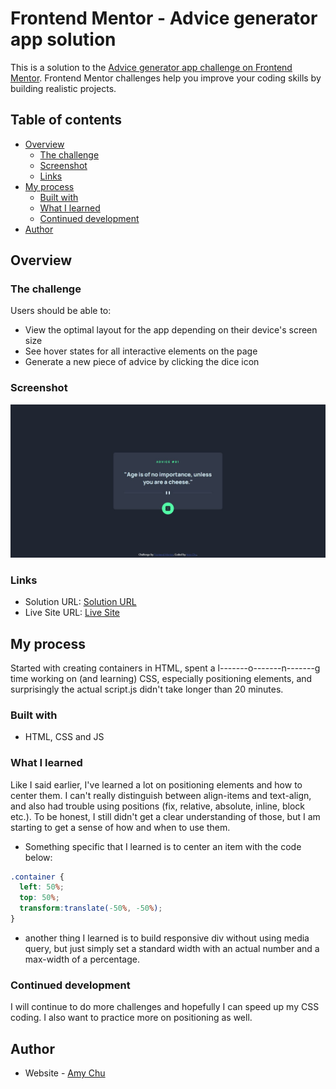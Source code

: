 # Frontend Mentor - Advice generator app solution

This is a solution to the [Advice generator app challenge on Frontend Mentor](https://www.frontendmentor.io/challenges/advice-generator-app-QdUG-13db). Frontend Mentor challenges help you improve your coding skills by building realistic projects.

## Table of contents

- [Overview](#overview)
  - [The challenge](#the-challenge)
  - [Screenshot](#screenshot)
  - [Links](#links)
- [My process](#my-process)
  - [Built with](#built-with)
  - [What I learned](#what-i-learned)
  - [Continued development](#continued-development)
- [Author](#author)




## Overview

### The challenge

Users should be able to:

- View the optimal layout for the app depending on their device's screen size
- See hover states for all interactive elements on the page
- Generate a new piece of advice by clicking the dice icon

### Screenshot

![My Final Project](./screenshot.jpg)

### Links

- Solution URL: [Solution URL](https://github.com/MightyKale/Advice-generator-app)
- Live Site URL: [Live Site](https://mightykale.github.io/Advice-generator-app/)

## My process
Started with creating containers in HTML, spent a l-------o-------n-------g time working on (and learning) CSS, especially positioning elements, and surprisingly the actual script.js didn't take longer than 20 minutes.  

### Built with

- HTML, CSS and JS

### What I learned
Like I said earlier, I've learned a lot on positioning elements and how to center them. I can't really distinguish between align-items and text-align, and also had trouble using positions (fix, relative, absolute, inline, block etc.). To be honest, I still didn't get a clear understanding of those, but I am starting to get a sense of how and when to use them. 

- Something specific that I learned is to center an item with the code below:
```css
.container {
  left: 50%;
  top: 50%;
  transform:translate(-50%, -50%);
}
```
- another thing I learned is to build responsive div without using media query, but just simply set a standard width with an actual number and a max-width of a percentage.


### Continued development

I will continue to do more challenges and hopefully I can speed up my CSS coding. 
I also want to practice more on positioning as well. 

## Author

- Website - [Amy Chu](www.linkedin.com/in/amy-chu-xiaoxiao)

